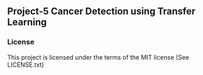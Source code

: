 ## Project-5 Cancer Detection using Transfer Learning
















### License
This project is licensed under the terms of the MIT license (See LICENSE.txt)
